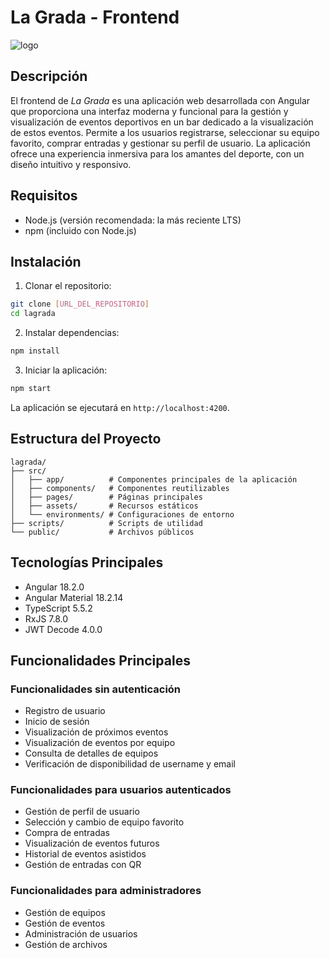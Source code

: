 # La Grada - Frontend

![logo](https://github.com/user-attachments/assets/b804a08e-2e1e-4287-86fa-8e61bd1aa78e)

## Descripción

El frontend de *La Grada* es una aplicación web desarrollada con Angular que proporciona una interfaz moderna y funcional para la gestión y visualización de eventos deportivos en un bar dedicado a la visualización de estos eventos. Permite a los usuarios registrarse, seleccionar su equipo favorito, comprar entradas y gestionar su perfil de usuario. La aplicación ofrece una experiencia inmersiva para los amantes del deporte, con un diseño intuitivo y responsivo.

## Requisitos

- Node.js (versión recomendada: la más reciente LTS)
- npm (incluido con Node.js)

## Instalación

1. Clonar el repositorio:
```sh
git clone [URL_DEL_REPOSITORIO]
cd lagrada
```

2. Instalar dependencias:
```sh
npm install
```

3. Iniciar la aplicación:
```sh
npm start
```

La aplicación se ejecutará en `http://localhost:4200`.

## Estructura del Proyecto

```
lagrada/
├── src/
│   ├── app/          # Componentes principales de la aplicación
│   ├── components/   # Componentes reutilizables
│   ├── pages/        # Páginas principales
│   ├── assets/       # Recursos estáticos
│   └── environments/ # Configuraciones de entorno
├── scripts/          # Scripts de utilidad
└── public/           # Archivos públicos
```

## Tecnologías Principales

- Angular 18.2.0
- Angular Material 18.2.14
- TypeScript 5.5.2
- RxJS 7.8.0
- JWT Decode 4.0.0

## Funcionalidades Principales

### Funcionalidades sin autenticación
- Registro de usuario
- Inicio de sesión
- Visualización de próximos eventos
- Visualización de eventos por equipo
- Consulta de detalles de equipos
- Verificación de disponibilidad de username y email

### Funcionalidades para usuarios autenticados
- Gestión de perfil de usuario
- Selección y cambio de equipo favorito
- Compra de entradas
- Visualización de eventos futuros
- Historial de eventos asistidos
- Gestión de entradas con QR

### Funcionalidades para administradores
- Gestión de equipos
- Gestión de eventos
- Administración de usuarios
- Gestión de archivos

